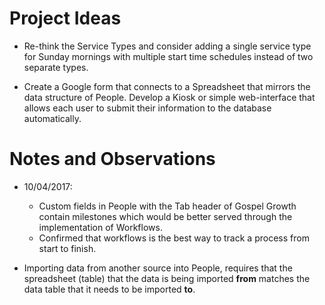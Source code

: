 # Project Ideas

- Re-think the Service Types and consider adding a single service type for Sunday mornings with multiple start time schedules instead of two separate types.

- Create a Google form that connects to a Spreadsheet that mirrors the data structure of People.  Develop a Kiosk or simple web-interface that allows each user to submit their information to the database automatically.

# Notes and Observations

- 10/04/2017:
    - Custom fields in People with the Tab header of Gospel Growth contain milestones which would be better served through the implementation of Workflows.  
    - Confirmed that workflows is the best way to track a process from start to finish.

- Importing data from another source into People, requires that the spreadsheet (table) that the data is being imported **from** matches the data table that it needs to be imported **to**.
